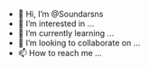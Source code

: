 - 👋 Hi, I’m @Soundarsns
- 👀 I’m interested in ...
- 🌱 I’m currently learning ...
- 💞️ I’m looking to collaborate on ...
- 📫 How to reach me ...

<!---
Soundarsns/Soundarsns is a ✨ special ✨ repository because its `README.md` (this file) appears on your GitHub profile.
You can click the Preview link to take a look at your changes.
--->

